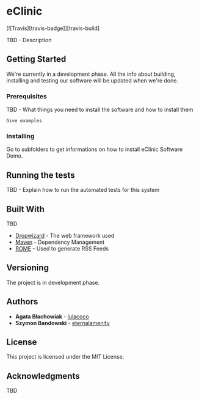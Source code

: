 # eClinic

[![Travis][travis-badge]][travis-build]

TBD - Description

## Getting Started

We're currently in a development phase. All the info about building, installing and testing our software will be updated when we're done.

### Prerequisites

TBD - What things you need to install the software and how to install them

```
Give examples
```

### Installing

Go to subfolders to get informations on how to install eClinic Software Demo.

## Running the tests

TBD - Explain how to run the automated tests for this system

## Built With

TBD
* [Dropwizard](http://www.dropwizard.io/1.0.2/docs/) - The web framework used
* [Maven](https://maven.apache.org/) - Dependency Management
* [ROME](https://rometools.github.io/rome/) - Used to generate RSS Feeds

## Versioning

The project is in development phase.

## Authors

* **Agata Błachowiak** - [lulacoco](https://github.com/lulacoco)
* **Szymon Bandowski** - [eternalamenity](https://github.com/eternalamenity)

## License

This project is licensed under the MIT License.

## Acknowledgments

TBD
